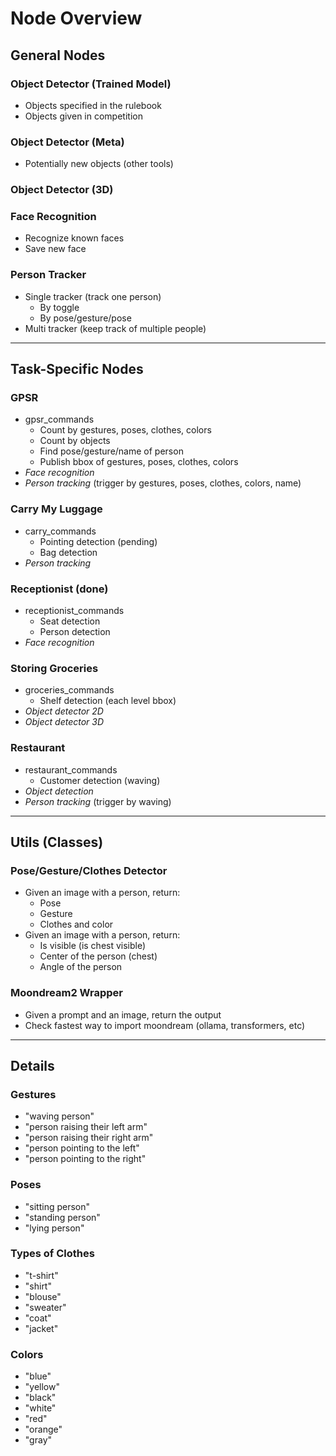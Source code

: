 # Node Overview

## General Nodes

### Object Detector (Trained Model) 
- Objects specified in the rulebook  
- Objects given in competition  

### Object Detector (Meta)
- Potentially new objects (other tools)  

### Object Detector (3D)

### Face Recognition
- Recognize known faces  
- Save new face  

### Person Tracker
- Single tracker (track one person)  
  - By toggle  
  - By pose/gesture/pose  
- Multi tracker (keep track of multiple people)  

---

## Task-Specific Nodes

### GPSR
- gpsr_commands
  - Count by gestures, poses, clothes, colors
  - Count by objects
  - Find pose/gesture/name of person
  - Publish bbox of gestures, poses, clothes, colors
- *Face recognition*  
- *Person tracking* (trigger by gestures, poses, clothes, colors, name) 

### Carry My Luggage
- carry_commands 
    - Pointing detection (pending) 
    - Bag detection  
- *Person tracking*  

### Receptionist (done)
- receptionist_commands
    - Seat detection  
    - Person detection  
- *Face recognition*  

### Storing Groceries
- groceries_commands
  - Shelf detection (each level bbox)  
- *Object detector 2D*  
- *Object detector 3D* 

### Restaurant
- restaurant_commands
    - Customer detection (waving)  
- *Object detection*  
- *Person tracking* (trigger by waving)

---

## Utils (Classes)

### Pose/Gesture/Clothes Detector 
- Given an image with a person, return:  
  - Pose  
  - Gesture  
  - Clothes and color  
- Given an image with a person, return:  
  - Is visible (is chest visible)  
  - Center of the person (chest)  
  - Angle of the person  

### Moondream2 Wrapper 
- Given a prompt and an image, return the output  
- Check fastest way to import moondream (ollama, transformers, etc)  

---

## Details

### Gestures
- "waving person"  
- "person raising their left arm"  
- "person raising their right arm"  
- "person pointing to the left"  
- "person pointing to the right"  

### Poses
- "sitting person"  
- "standing person"  
- "lying person"  

### Types of Clothes
- "t-shirt"  
- "shirt"  
- "blouse"  
- "sweater"  
- "coat"  
- "jacket"  

### Colors
- "blue"  
- "yellow"  
- "black"  
- "white"  
- "red"  
- "orange"  
- "gray"  

 